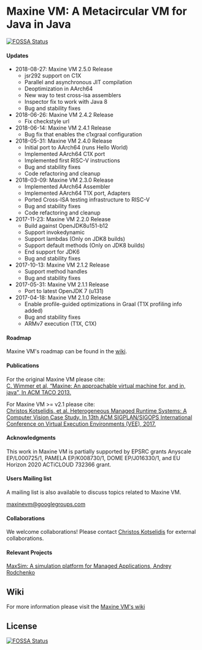 # Maxine VM: A Metacircular VM for Java in Java
[![FOSSA Status](https://app.fossa.io/api/projects/git%2Bgithub.com%2Fzakkak%2FMaxine-VM.svg?type=shield)](https://app.fossa.io/projects/git%2Bgithub.com%2Fzakkak%2FMaxine-VM?ref=badge_shield)


#### Updates

* 2018-08-27: Maxine VM 2.5.0 Release
  * jsr292 support on C1X
  * Parallel and asynchronous JIT compilation
  * Deoptimization in AArch64
  * New way to test cross-isa assemblers
  * Inspector fix to work with Java 8
  * Bug and stability fixes
* 2018-06-26: Maxine VM 2.4.2 Release
  * Fix checkstyle url
* 2018-06-14: Maxine VM 2.4.1 Release
  * Bug fix that enables the c1xgraal configuration
* 2018-05-31: Maxine VM 2.4.0 Release
  * Initial port to AArch64 (runs Hello World)
  * Implemented AArch64 C1X port
  * Implemented first RISC-V instructions
  * Bug and stability fixes
  * Code refactoring and cleanup
* 2018-03-09: Maxine VM 2.3.0 Release
  * Implemented AArch64 Assembler
  * Implemented AArch64 T1X port, Adapters
  * Ported Cross-ISA testing infrastructure to RISC-V
  * Bug and stability fixes
  * Code refactoring and cleanup
* 2017-11-23: Maxine VM 2.2.0 Release
  * Build against OpenJDK8u151-b12
  * Support invokedynamic
  * Support lambdas (Only on JDK8 builds)
  * Support default methods (Only on JDK8 builds)
  * End support for JDK6
  * Bug and stability fixes
* 2017-10-13: Maxine VM 2.1.2 Release
  * Support method handles
  * Bug and stability fixes
* 2017-05-31: Maxine VM 2.1.1 Release
  * Port to latest OpenJDK 7 (u131)
* 2017-04-18: Maxine VM 2.1.0 Release
  * Enable profile-guided optimizations in Graal (T1X profiling info
    added)
  * Bug and stability fixes
  * ARMv7 execution (T1X, C1X)

#### Roadmap

Maxine VM's roadmap can be found in the [wiki](https://github.com/beehive-lab/Maxine-VM/wiki#roadmap).

#### Publications

For the original Maxine VM please cite:  
[C. Wimmer et al, “Maxine: An approachable virtual machine for, and in, java”, In ACM TACO 2013.](http://dl.acm.org/citation.cfm?id=2400689&dl=ACM&coll=DL&CFID=748733895&CFTOKEN=73017278)

For Maxine VM >= v2.1 please cite:  
[Christos Kotselidis, et al. Heterogeneous Managed Runtime Systems: A Computer Vision Case Study. In 13th ACM SIGPLAN/SIGOPS International Conference on Virtual Execution Environments (VEE), 2017.](http://dl.acm.org/citation.cfm?id=3050764)

#### Acknowledgments

This work in Maxine VM is partially supported by EPSRC grants Anyscale
EP/L000725/1, PAMELA EP/K008730/1, DOME EP/J016330/1, and EU Horizon
2020 ACTiCLOUD 732366 grant.

#### Users Mailing list

A mailing list is also available to discuss topics related to Maxine VM.

maxinevm@googlegroups.com

#### Collaborations

We welcome collaborations! Please
contact
[Christos Kotselidis](mailto:christos.kotselidis@manchester.ac.uk) for
external collaborations.

#### Relevant Projects

[MaxSim: A simulation platform for Managed Applications, Andrey Rodchenko](https://github.com/beehive-lab/MaxSim)

## Wiki

For more information please visit
the [Maxine VM's wiki](https://github.com/beehive-lab/Maxine-VM/wiki)


## License
[![FOSSA Status](https://app.fossa.io/api/projects/git%2Bgithub.com%2Fzakkak%2FMaxine-VM.svg?type=large)](https://app.fossa.io/projects/git%2Bgithub.com%2Fzakkak%2FMaxine-VM?ref=badge_large)